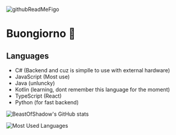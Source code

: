 ![githubReadMeFigo](https://github.com/user-attachments/assets/803fda4f-d941-4f07-aa1a-d6a7e5943cf3)
# Buongiorno 🤌


<!--- 🌱 I’m currently learning AI to make a happy future.-->
<!-- - 📫 How to reach me: <a href="mailto:simone.negro.2002@gmail.com" target="_blank">simone.negro.2002@gmail.com</a>-->

## Languages

- C# (Backend and cuz is simplle to use with external hardware)
- JavaScript (Most use)
- Java (unluncky)
- Kotlin (learning, dont remember this language for the moment)
- TypeScript (React)
- Python (for fast backend)

![BeastOfShadow's GitHub stats](https://github-readme-stats.vercel.app/api?username=da4do0&show_icons=true&theme=radical)

![Most Used Languages](https://github-readme-stats.vercel.app/api/top-langs/?username=da4do0&layout=compact&theme=radical)
<!--
**SimoneNegro/SimoneNegro** is a ✨ _special_ ✨ repository because its `README.md` (this file) appears on your GitHub profile.

Here are some ideas to get you started:

- 🔭 I’m currently working on ...
- 🌱 I’m currently learning ...
- 👯 I’m looking to collaborate on ...
- 🤔 I’m looking for help with ...
- 💬 Ask me about ...
- 📫 How to reach me: ...
- 😄 Pronouns: ...
- ⚡ Fun fact: ...
-->

